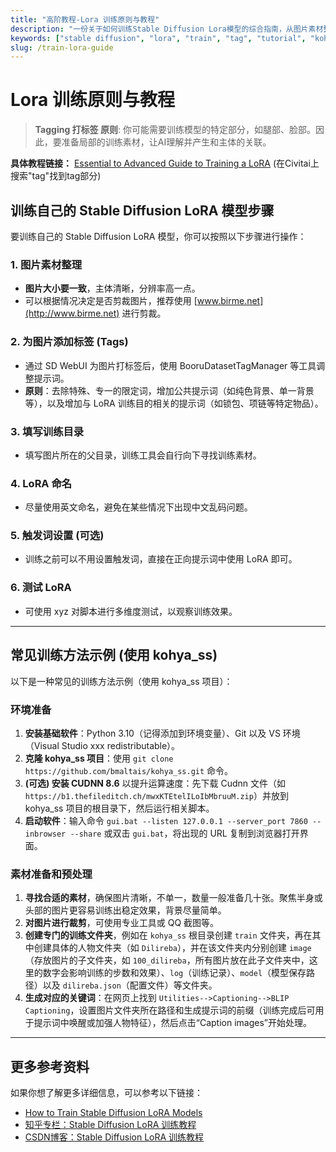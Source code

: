 ```yaml
---
title: "高阶教程-Lora 训练原则与教程"
description: "一份关于如何训练Stable Diffusion Lora模型的综合指南，从图片素材整理到具体训练步骤，帮助你快速上手。"
keywords: ["stable diffusion", "lora", "train", "tag", "tutorial", "kohya_ss"]
slug: /train-lora-guide
---
```


# Lora 训练原则与教程

> **Tagging 打标签 原则**: 你可能需要训练模型的特定部分，如腿部、脸部。因此，要准备局部的训练素材，让AI理解并产生和主体的关联。

**具体教程链接：** [Essential to Advanced Guide to Training a LoRA](https://civitai.com/articles/3105/essential-to-advanced-guide-to-training-a-lora) (在Civitai上搜索"tag"找到tag部分)

## 训练自己的 Stable Diffusion LoRA 模型步骤

要训练自己的 Stable Diffusion LoRA 模型，你可以按照以下步骤进行操作：

### 1. 图片素材整理
- **图片大小要一致**，主体清晰，分辨率高一点。
- 可以根据情况决定是否剪裁图片，推荐使用 [www.birme.net](http://www.birme.net) 进行剪裁。

### 2. 为图片添加标签 (Tags)
- 通过 SD WebUI 为图片打标签后，使用 BooruDatasetTagManager 等工具调整提示词。
- **原则**：去除特殊、专一的限定词，增加公共提示词（如纯色背景、单一背景等），以及增加与 LoRA 训练目的相关的提示词（如锁包、项链等特定物品）。

### 3. 填写训练目录
- 填写图片所在的父目录，训练工具会自行向下寻找训练素材。

### 4. LoRA 命名
- 尽量使用英文命名，避免在某些情况下出现中文乱码问题。

### 5. 触发词设置 (可选)
- 训练之前可以不用设置触发词，直接在正向提示词中使用 LoRA 即可。

### 6. 测试 LoRA
- 可使用 xyz 对脚本进行多维度测试，以观察训练效果。

---

## 常见训练方法示例 (使用 kohya_ss)

以下是一种常见的训练方法示例（使用 kohya_ss 项目）：

### 环境准备

1.  **安装基础软件**：Python 3.10（记得添加到环境变量）、Git 以及 VS 环境（Visual Studio xxx redistributable）。
2.  **克隆 kohya_ss 项目**：使用 `git clone https://github.com/bmaltais/kohya_ss.git` 命令。
3.  **(可选) 安装 CUDNN 8.6** 以提升运算速度：先下载 Cudnn 文件（如 `https://b1.thefileditch.ch/mwxKTEtelILoIbMbruuM.zip`）并放到 kohya_ss 项目的根目录下，然后运行相关脚本。
4.  **启动软件**：输入命令 `gui.bat --listen 127.0.0.1 --server_port 7860 --inbrowser --share` 或双击 `gui.bat`，将出现的 URL 复制到浏览器打开界面。

### 素材准备和预处理

1.  **寻找合适的素材**，确保图片清晰，不单一，数量一般准备几十张。聚焦半身或头部的图片更容易训练出稳定效果，背景尽量简单。
2.  **对图片进行裁剪**，可使用专业工具或 QQ 截图等。
3.  **创建专门的训练文件夹**，例如在 `kohya_ss` 根目录创建 `train` 文件夹，再在其中创建具体的人物文件夹（如 `Dilireba`），并在该文件夹内分别创建 `image`（存放图片的子文件夹，如 `100_dilireba`，所有图片放在此子文件夹中，这里的数字会影响训练的步数和效果）、`log`（训练记录）、`model`（模型保存路径）以及 `dilireba.json`（配置文件）等文件夹。
4.  **生成对应的关键词**：在网页上找到 `Utilities-->Captioning-->BLIP Captioning`，设置图片文件夹所在路径和生成提示词的前缀（训练完成后可用于提示词中唤醒或加强人物特征），然后点击“Caption images”开始处理。

---

## 更多参考资料

如果你想了解更多详细信息，可以参考以下链接：

- [How to Train Stable Diffusion LoRA Models](https://techtactician.com/how-to-train-stable-diffusion-lora-models/)
- [知乎专栏：Stable Diffusion LoRA 训练教程](https://zhuanlan.zhihu.com/p/630368440)
- [CSDN博客：Stable Diffusion LoRA 训练教程](https://blog.csdn.net/m0_59162248/article/details/138954915)
